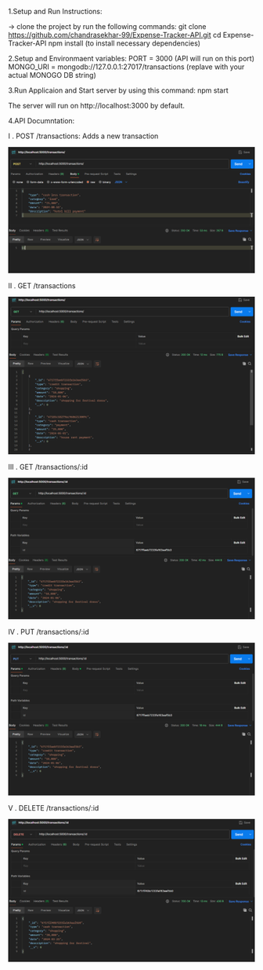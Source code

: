 1.Setup and Run Instructions:

-> clone the project by run the following commands:
    git clone https://github.com/chandrasekhar-99/Expense-Tracker-API.git
        cd Expense-Tracker-API
            npm install (to install necessary dependencies)

2.Setup and Environmaent variables:
  PORT = 3000 (API will run on this port)
  MONGO_URI = mongodb://127.0.0.1:27017/transactions (replave with your actual MONOGO DB string)

3.Run Applicaion and Start server by using this command:
  npm start 

The server will run on http://localhost:3000 by default.


4.API Documntation:

  I . POST /transactions: Adds a new transaction

  ![image alt](https://github.com/chandrasekhar-99/Expense-Tracker-API/blob/c5fc75a3482fac34b3a31891c22292f566905811/post%20transaction.png) 
  
  II . GET /transactions

   ![image alt](https://github.com/chandrasekhar-99/Expense-Tracker-API/blob/076f646044096dda32e94f106e4e7d060a8ab576/get%20all%20transactions.png) 
   
  III . GET /transactions/:id

   ![image alt](https://github.com/chandrasekhar-99/Expense-Tracker-API/blob/076f646044096dda32e94f106e4e7d060a8ab576/get%20by%20id.png) 
   
  IV . PUT /transactions/:id

   ![image alt](https://github.com/chandrasekhar-99/Expense-Tracker-API/blob/076f646044096dda32e94f106e4e7d060a8ab576/put%20by%20id.png) 
   
  V . DELETE /transactions/:id

   ![image alt](https://github.com/chandrasekhar-99/Expense-Tracker-API/blob/076f646044096dda32e94f106e4e7d060a8ab576/delete%20by%20id.png) 

   
   
